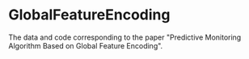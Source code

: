 # GlobalFeatureEncoding
The data and code corresponding to the paper "Predictive Monitoring Algorithm Based on Global Feature Encoding".
